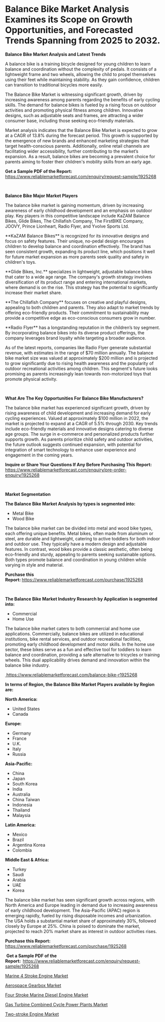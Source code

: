 <p><h1>Balance Bike Market Analysis Examines its Scope on Growth Opportunities, and Forecasted Trends Spanning from 2025 to 2032.</h1></p><p><strong>Balance Bike Market Analysis and Latest Trends</strong></p>
<p><p>A balance bike is a training bicycle designed for young children to learn balance and coordination without the complexity of pedals. It consists of a lightweight frame and two wheels, allowing the child to propel themselves using their feet while maintaining stability. As they gain confidence, children can transition to traditional bicycles more easily.</p><p>The Balance Bike Market is witnessing significant growth, driven by increasing awareness among parents regarding the benefits of early cycling skills. The demand for balance bikes is fueled by a rising focus on outdoor activities and promoting physical fitness among children. Innovative designs, such as adjustable seats and frames, are attracting a wider consumer base, including those seeking eco-friendly materials.</p><p>Market analysis indicates that the Balance Bike Market is expected to grow at a CAGR of 13.8% during the forecast period. This growth is supported by the emergence of new brands and enhanced marketing strategies that target health-conscious parents. Additionally, online retail channels are facilitating wider accessibility, further contributing to the market’s expansion. As a result, balance bikes are becoming a prevalent choice for parents aiming to foster their children's mobility skills from an early age.</p></p>
<p><strong>Get a Sample PDF of the Report:&nbsp;</strong> <a href="https://www.reliablemarketforecast.com/enquiry/request-sample/1925268?utm_campaign=1141&utm_medium=2&utm_source=Github&utm_content=ia&utm_term=28032025&utm_id=balance-bike">https://www.reliablemarketforecast.com/enquiry/request-sample/1925268</a></p>
<p>&nbsp;</p>
<p><strong>Balance Bike Major Market Players</strong></p>
<p><p>The balance bike market is gaining momentum, driven by increasing awareness of early childhood development and an emphasis on outdoor play. Key players in this competitive landscape include KaZAM Balance Bikes, Glide Bikes, The Chillafish Company, The FirstBIKE Company, JOOVY, Prince Lionheart, Radio Flyer, and Yvolve Sports Ltd.</p><p>**KaZAM Balance Bikes** is recognized for its innovative designs and focus on safety features. Their unique, no-pedal design encourages children to develop balance and coordination effectively. The brand has seen consistent growth, expanding its product line, which positions it well for future market expansion as more parents seek quality and safety in children's toys.</p><p>**Glide Bikes, Inc.** specializes in lightweight, adjustable balance bikes that cater to a wide age range. The company's growth strategy involves diversification of its product range and entering international markets, where demand is on the rise. This strategy has the potential to significantly increase their market share.</p><p>**The Chillafish Company** focuses on creative and playful designs, appealing to both children and parents. They also adapt to market trends by offering eco-friendly products. Their commitment to sustainability may provide a competitive edge as eco-conscious consumers grow in number.</p><p>**Radio Flyer** has a longstanding reputation in the children’s toy segment. By incorporating balance bikes into its diverse product offerings, the company leverages brand loyalty while targeting a broader audience.</p><p>As of the latest reports, companies like Radio Flyer generate substantial revenue, with estimates in the range of $70 million annually. The balance bike market size was valued at approximately $200 million and is projected to grow significantly due to rising health awareness and the popularity of outdoor recreational activities among children. This segment's future looks promising as parents increasingly lean towards non-motorized toys that promote physical activity.</p></p>
<p>&nbsp;</p>
<p><strong>What Are The Key Opportunities For Balance Bike Manufacturers?</strong></p>
<p><p>The balance bike market has experienced significant growth, driven by rising awareness of child development and increasing demand for early cycling experiences. Valued at approximately $100 million in 2022, the market is projected to expand at a CAGR of 5.5% through 2030. Key trends include eco-friendly materials and innovative designs catering to diverse age groups. The surge in e-commerce and personalized products further supports growth. As parents prioritize child safety and outdoor activities, the future outlook suggests continued expansion, with potential for integration of smart technology to enhance user experience and engagement in the coming years.</p></p>
<p><strong>Inquire or Share Your Questions If Any Before Purchasing This Report:</strong> <a href="https://www.reliablemarketforecast.com/enquiry/pre-order-enquiry/1925268?utm_campaign=1141&utm_medium=2&utm_source=Github&utm_content=ia&utm_term=28032025&utm_id=balance-bike">https://www.reliablemarketforecast.com/enquiry/pre-order-enquiry/1925268</a></p>
<p>&nbsp;</p>
<p><strong>Market Segmentation</strong></p>
<p><strong>The Balance Bike Market Analysis by types is segmented into:</strong></p>
<p><ul><li>Metal Bike</li><li>Wood Bike</li></ul></p>
<p><p>The balance bike market can be divided into metal and wood bike types, each offering unique benefits. Metal bikes, often made from aluminum or steel, are durable and lightweight, catering to active toddlers for both indoor and outdoor use. They typically have a modern design and adjustable features. In contrast, wood bikes provide a classic aesthetic, often being eco-friendly and sturdy, appealing to parents seeking sustainable options. Both types promote balance and coordination in young children while varying in style and material.</p></p>
<p><strong>Purchase this Report:&nbsp;</strong><a href="https://www.reliablemarketforecast.com/purchase/1925268?utm_campaign=1141&utm_medium=2&utm_source=Github&utm_content=ia&utm_term=28032025&utm_id=balance-bike">https://www.reliablemarketforecast.com/purchase/1925268</a></p>
<p>&nbsp;</p>
<p><strong>The Balance Bike Market Industry Research by Application is segmented into:</strong></p>
<p><ul><li>Commercial</li><li>Home Use</li></ul></p>
<p><p>The balance bike market caters to both commercial and home use applications. Commercially, balance bikes are utilized in educational institutions, bike rental services, and outdoor recreational facilities, promoting early childhood development and motor skills. In the home use sector, these bikes serve as a fun and effective tool for toddlers to learn balance and coordination, providing a safe alternative to tricycles or training wheels. This dual applicability drives demand and innovation within the balance bike industry.</p></p>
<p><a href="https://www.reliablemarketforecast.com/balance-bike-r1925268?utm_campaign=1141&utm_medium=2&utm_source=Github&utm_content=ia&utm_term=28032025&utm_id=balance-bike">&nbsp;https://www.reliablemarketforecast.com/balance-bike-r1925268</a></p>
<p><strong>In terms of Region, the Balance Bike Market Players available by Region are:</strong></p>
<p>
    <p> <strong> North America: </strong>
        <ul>
            <li>United States</li>
            <li>Canada</li>
        </ul>
        </p> 
    <p> <strong> Europe: </strong>
        <ul>
            <li>Germany</li>
            <li>France</li>
            <li>U.K.</li>
            <li>Italy</li>
            <li>Russia</li>
        </ul>
        </p> 
    <p> <strong> Asia-Pacific: </strong>
        <ul>
            <li>China</li>
            <li>Japan</li>
            <li>South Korea</li>
            <li>India</li>
            <li>Australia</li>
            <li>China Taiwan</li>
            <li>Indonesia</li>
            <li>Thailand</li>
            <li>Malaysia</li>
        </ul>
        </p> 
    <p> <strong> Latin America: </strong>
        <ul>
            <li>Mexico</li>
            <li>Brazil</li>
            <li>Argentina Korea</li>
            <li>Colombia</li>
        </ul>
        </p> 
    <p> <strong> Middle East & Africa: </strong>
        <ul>
            <li>Turkey</li>
            <li>Saudi</li>
            <li>Arabia</li>
            <li>UAE</li>
            <li>Korea</li>
        </ul>
    </p>
    </p>
<p><p>The balance bike market has seen significant growth across regions, with North America and Europe leading in demand due to increasing awareness of early childhood development. The Asia-Pacific (APAC) region is emerging rapidly, fueled by rising disposable incomes and urbanization. The USA holds a substantial market share of approximately 30%, followed closely by Europe at 25%. China is poised to dominate the market, projected to reach 20% market share as interest in outdoor activities rises.</p></p>
<p><strong>Purchase this Report: </strong><a href="https://www.reliablemarketforecast.com/purchase/1925268?utm_campaign=1141&utm_medium=2&utm_source=Github&utm_content=ia&utm_term=28032025&utm_id=balance-bike">https://www.reliablemarketforecast.com/purchase/1925268</a></p>
<p>&nbsp;<strong>Get a Sample PDF of the Report:&nbsp;&nbsp;</strong><a href="https://www.reliablemarketforecast.com/enquiry/request-sample/1925268?utm_campaign=1141&utm_medium=2&utm_source=Github&utm_content=ia&utm_term=28032025&utm_id=balance-bike">https://www.reliablemarketforecast.com/enquiry/request-sample/1925268</a></p>
<p><strong></strong></p>
<p><p><a href="https://github.com/budenhanelfc/Market-Research-Report-List-1/blob/main/marine-4-stroke-engine-market.md?utm_campaign=1141&utm_medium=2&utm_source=Github&utm_content=ia&utm_term=28032025&utm_id=balance-bike">Marine 4 Stroke Engine Market</a></p><p><a href="https://github.com/dahcheeviola/Market-Research-Report-List-1/blob/main/aerospace-gearbox-market.md?utm_campaign=1141&utm_medium=2&utm_source=Github&utm_content=ia&utm_term=28032025&utm_id=balance-bike">Aerospace Gearbox Market</a></p><p><a href="https://github.com/nellygussisy/Market-Research-Report-List-1/blob/main/four-stroke-marine-diesel-engine-market.md?utm_campaign=1141&utm_medium=2&utm_source=Github&utm_content=ia&utm_term=28032025&utm_id=balance-bike">Four Stroke Marine Diesel Engine Market</a></p><p><a href="https://github.com/marrahcerpas05/Market-Research-Report-List-1/blob/main/gas-turbine-combined-cycle-power-plants-market.md?utm_campaign=1141&utm_medium=2&utm_source=Github&utm_content=ia&utm_term=28032025&utm_id=balance-bike">Gas Turbine Combined Cycle Power Plants Market</a></p><p><a href="https://github.com/cagleplittrw/Market-Research-Report-List-1/blob/main/two-stroke-engine-market.md?utm_campaign=1141&utm_medium=2&utm_source=Github&utm_content=ia&utm_term=28032025&utm_id=balance-bike">Two-stroke Engine Market</a></p></p>